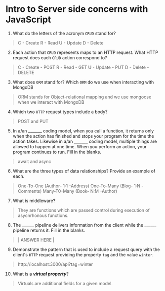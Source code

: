 # Intro to Server side concerns with JavaScript
01. What do the letters of the acronym `CRUD` stand for?

  > C - Create
  > R - Read
  > U - Update
  > D - Delete

02. Each action that `CRUD` represents maps to an HTTP request. What HTTP request does each `CRUD` action correspond to?

  > C - Create - POST
  > R - Read - GET
  > U - Update - PUT
  > D - Delete - DELETE

03. What does `ORM` stand for? Which `ORM` do we use when interacting with MongoDB

  > ORM stands for Object-relational mapping and we use mongoose when we interact with MongoDB

04. Which two `HTTP` request types include a body?

  > POST and PUT

05. In a/an _______ coding model, when you call a function, it returns only when the action has finished and stops your program for the time the action takes. Likewise in a/an _______ coding model, multiple things are allowed to happen at one time. When you perform an action, your program continues to run.  Fill in the blanks.

  > await and async 

06. What are the three types of data relationships? Provide an example of each.

  > One-To-One (Author- 1:1 -Address)
  > One-To-Many (Blog- 1:N -Comments)
  > Many-T0-Many (Book- N:M -Author)

07. What is middleware?

  > They are functions which are passed control during execution of asycnrhonous functions.

08. The ______ pipeline delivers information from the client while the ______ pipeline returns it. Fill in the blanks. 

  > | ANSWER HERE |

09. Demonstrate the pattern that is used to include a request query with the client's `HTTP` request providing the property `tag` and the value `winter`.

  > http://localhost:3000/api?tag=winter

10. What is a ***virtual property***?

  > Virtuals are additional fields for a given model.

